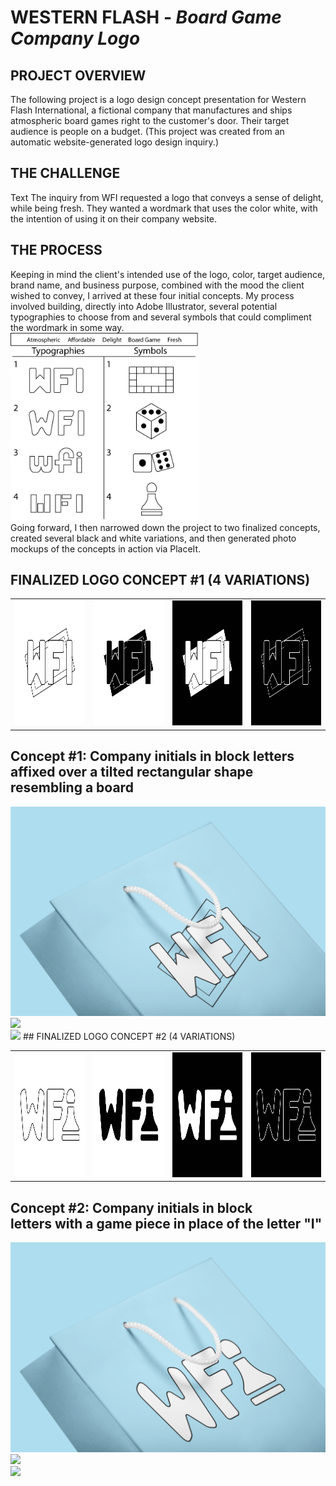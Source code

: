 # WESTERN FLASH - <i>Board Game Company Logo</i>
## PROJECT OVERVIEW
The following project is a logo design concept presentation for Western Flash International, a fictional company that manufactures and ships atmospheric board games right to the customer's door. Their target audience is people on a budget. (This project was created from an automatic website-generated logo design inquiry.)
## THE CHALLENGE
Text
The inquiry from WFI requested a logo that conveys a sense of delight, while being fresh. They wanted a wordmark that uses the color white, with the intention of using it on their company website.
## THE PROCESS
Keeping in mind the client's intended use of the logo, color, target audience, brand name, and business purpose, combined with the mood the client wished to convey, I arrived at these four initial concepts. My process involved building, directly into Adobe Illustrator, several potential typographies to choose from and several symbols that could compliment the wordmark in some way.​​​​​​​
<br>
<img src="WFI-Logo-Chart.jpg" width="300" height="300">
<br>
Going forward, I then narrowed down the project to two finalized concepts, created several black and white variations, and then generated photo mockups of the concepts in action via PlaceIt.
## FINALIZED LOGO CONCEPT #1 (4 VARIATIONS)

<table>
    <tr>
        <td><img src="WFI-Logo-Mockup-1.jpg" width="200" height="200"></td>
        <td><img src="WFI-Logo-Mockup-2.jpg" width="200" height="200"></td>
        <td><img src="WFI-Logo-Mockup-3.jpg" width="200" height="200"></td>
        <td><img src="WFI-Logo-Mockup-4.jpg" width="200" height="200"></td>
    </tr>
</table>

## Concept #1: Company initials in block letters affixed over a tilted rectangular shape resembling a board
<img src="WFI-Photo-Mockup-1.png">
<br>
<img src="WFI-Photo-Mockup-2.png">
<br>
<img src="WFI-Photo-Mockup-3.png">
## FINALIZED LOGO CONCEPT #2 (4 VARIATIONS)

<table>
    <tr>
        <td><img src="WFI-Logo-Mockup-5.jpg" width="200" height="200"></td>
        <td><img src="WFI-Logo-Mockup-6.jpg" width="200" height="200"></td>
        <td><img src="WFI-Logo-Mockup-7.jpg" width="200" height="200"></td>
        <td><img src="WFI-Logo-Mockup-8.jpg" width="200" height="200"></td>
    </tr>
</table>

## Concept #2: Company initials in block letters with a game piece in place of the letter "I"
<img src="WFI-Photo-Mockup-4.png">
<br>
<img src="WFI-Photo-Mockup-5.png">
<br>
<img src="WFI-Photo-Mockup-6.png">
